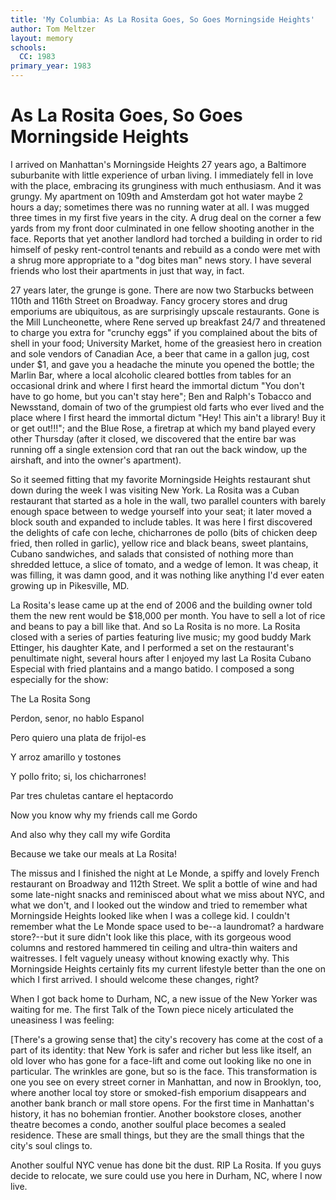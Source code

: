 ```yaml
---
title: 'My Columbia: As La Rosita Goes, So Goes Morningside Heights'
author: Tom Meltzer
layout: memory
schools:
  CC: 1983
primary_year: 1983
---
```

# As La Rosita Goes, So Goes Morningside Heights

I arrived on Manhattan's Morningside Heights 27 years ago, a Baltimore suburbanite with little experience of urban living. I immediately fell in love with the place, embracing its grunginess with much enthusiasm. And it was grungy. My apartment on 109th and Amsterdam got hot water maybe 2 hours a day; sometimes there was no running water at all. I was mugged three times in my first five years in the city. A drug deal on the corner a few yards from my front door culminated in one fellow shooting another in the face. Reports that yet another landlord had torched a building in order to rid himself of pesky rent-control tenants and rebuild as a condo were met with a shrug more appropriate to a "dog bites man" news story. I have several friends who lost their apartments in just that way, in fact.

27 years later, the grunge is gone. There are now two Starbucks between 110th and 116th Street on Broadway. Fancy grocery stores and drug emporiums are ubiquitous, as are surprisingly upscale restaurants. Gone is the Mill Luncheonette, where Rene served up breakfast 24/7 and threatened to charge you extra for "crunchy eggs" if you complained about the bits of shell in your food; University Market, home of the greasiest hero in creation and sole vendors of Canadian Ace, a beer that came in a gallon jug, cost under $1, and gave you a headache the minute you opened the bottle; the Marlin Bar, where a local alcoholic cleared bottles from tables for an occasional drink and where I first heard the immortal dictum "You don't have to go home, but you can't stay here"; Ben and Ralph's Tobacco and Newsstand, domain of two of the grumpiest old farts who ever lived and the place where I first heard the immortal dictum "Hey! This ain't a library! Buy it or get out!!!"; and the Blue Rose, a firetrap at which my band played every other Thursday (after it closed, we discovered that the entire bar was running off a single extension cord that ran out the back window, up the airshaft, and into the owner's apartment).

So it seemed fitting that my favorite Morningside Heights restaurant shut down during the week I was visiting New York. La Rosita was a Cuban restaurant that started as a hole in the wall, two parallel counters with barely enough space between to wedge yourself into your seat; it later moved a block south and expanded to include tables. It was here I first discovered the delights of cafe con leche, chicharrones de pollo (bits of chicken deep fried, then rolled in garlic), yellow rice and black beans, sweet plantains, Cubano sandwiches, and salads that consisted of nothing more than shredded lettuce, a slice of tomato, and a wedge of lemon. It was cheap, it was filling, it was damn good, and it was nothing like anything I'd ever eaten growing up in Pikesville, MD.

La Rosita's lease came up at the end of 2006 and the building owner told them the new rent would be $18,000 per month. You have to sell a lot of rice and beans to pay a bill like that. And so La Rosita is no more. La Rosita closed with a series of parties featuring live music; my good buddy Mark Ettinger, his daughter Kate, and I performed a set on the restaurant's penultimate night, several hours after I enjoyed my last La Rosita Cubano Especial with fried plantains and a mango batido. I composed a song especially for the show:

The La Rosita Song

Perdon, senor, no hablo Espanol

Pero quiero una plata de frijol-es

Y arroz amarillo y tostones

Y pollo frito; si, los chicharrones!

Par tres chuletas cantare el heptacordo

Now you know why my friends call me Gordo

And also why they call my wife Gordita

Because we take our meals at La Rosita!

The missus and I finished the night at Le Monde, a spiffy and lovely French restaurant on Broadway and 112th Street. We split a bottle of wine and had some late-night snacks and reminisced about what we miss about NYC, and what we don't, and I looked out the window and tried to remember what Morningside Heights looked like when I was a college kid. I couldn't remember what the Le Monde space used to be--a laundromat? a hardware store?--but it sure didn't look like this place, with its gorgeous wood columns and restored hammered tin ceiling and ultra-thin waiters and waitresses. I felt vaguely uneasy without knowing exactly why. This Morningside Heights certainly fits my current lifestyle better than the one on which I first arrived. I should welcome these changes, right?

When I got back home to Durham, NC, a new issue of the New Yorker was waiting for me. The first Talk of the Town piece nicely articulated the uneasiness I was feeling:

[There's a growing sense that] the city's recovery has come at the cost of a part of its identity: that New York is safer and richer but less like itself, an old lover who has gone for a face-lift and come out looking like no one in particular. The wrinkles are gone, but so is the face. This transformation is one you see on every street corner in Manhattan, and now in Brooklyn, too, where another local toy store or smoked-fish emporium disappears and another bank branch or mall store opens. For the first time in Manhattan's history, it has no bohemian frontier. Another bookstore closes, another theatre becomes a condo, another soulful place becomes a sealed residence. These are small things, but they are the small things that the city's soul clings to.

Another soulful NYC venue has done bit the dust. RIP La Rosita. If you guys decide to relocate, we sure could use you here in Durham, NC, where I now live.
